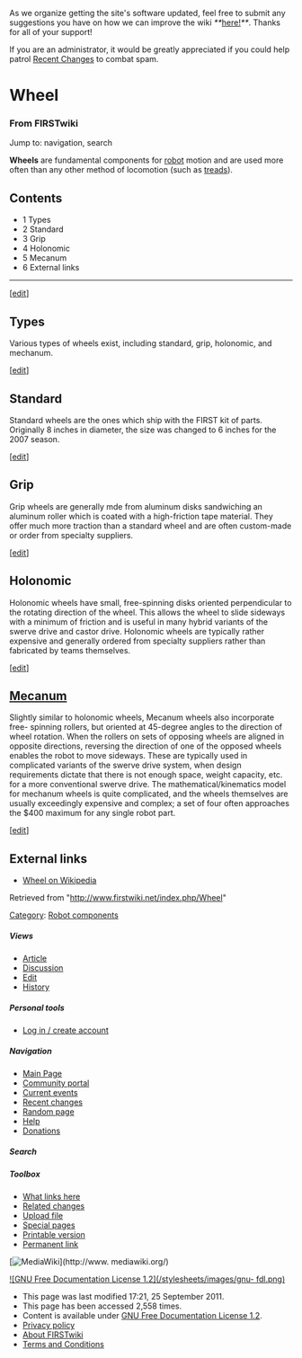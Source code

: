 As we organize getting the site's software updated, feel free to submit any
suggestions you have on how we can improve the wiki
_**_[here!](/index.php/User:Hallry/Suggestions "User:Hallry/Suggestions"
)_**_. Thanks for all of your support!

If you are an administrator, it would be greatly appreciated if you could help
patrol [Recent Changes](/index.php/Special:Recentchanges
"Special:Recentchanges" ) to combat spam.

# Wheel

### From FIRSTwiki

Jump to: navigation, search

**Wheels** are fundamental components for [robot](/index.php/Robot "Robot" ) motion and are used more often than any other method of locomotion (such as [treads](/index.php/Tread "Tread" )). 

## Contents

  * 1 Types
  * 2 Standard
  * 3 Grip
  * 4 Holonomic
  * 5 Mecanum
  * 6 External links  
---  
  
[[edit](/index.php?title=Wheel&action=edit&section=1 "Edit section: Types" )]

##  Types

Various types of wheels exist, including standard, grip, holonomic, and
mechanum.

[[edit](/index.php?title=Wheel&action=edit&section=2 "Edit section: Standard"
)]

##  Standard

Standard wheels are the ones which ship with the FIRST kit of parts.
Originally 8 inches in diameter, the size was changed to 6 inches for the 2007
season.

[[edit](/index.php?title=Wheel&action=edit&section=3 "Edit section: Grip" )]

##  Grip

Grip wheels are generally mde from aluminum disks sandwiching an aluminum
roller which is coated with a high-friction tape material. They offer much
more traction than a standard wheel and are often custom-made or order from
specialty suppliers.

[[edit](/index.php?title=Wheel&action=edit&section=4 "Edit section: Holonomic"
)]

##  Holonomic

Holonomic wheels have small, free-spinning disks oriented perpendicular to the
rotating direction of the wheel. This allows the wheel to slide sideways with
a minimum of friction and is useful in many hybrid variants of the swerve
drive and castor drive. Holonomic wheels are typically rather expensive and
generally ordered from specialty suppliers rather than fabricated by teams
themselves.

[[edit](/index.php?title=Wheel&action=edit&section=5 "Edit section: Mecanum"
)]

##  [Mecanum](/index.php/Mecanum_wheel "Mecanum wheel" )

Slightly similar to holonomic wheels, Mecanum wheels also incorporate free-
spinning rollers, but oriented at 45-degree angles to the direction of wheel
rotation. When the rollers on sets of opposing wheels are aligned in opposite
directions, reversing the direction of one of the opposed wheels enables the
robot to move sideways. These are typically used in complicated variants of
the swerve drive system, when design requirements dictate that there is not
enough space, weight capacity, etc. for a more conventional swerve drive. The
mathematical/kinematics model for mechanum wheels is quite complicated, and
the wheels themselves are usually exceedingly expensive and complex; a set of
four often approaches the $400 maximum for any single robot part.

[[edit](/index.php?title=Wheel&action=edit&section=6 "Edit section: External
links" )]

##  External links

  * [Wheel on Wikipedia](http://www.wikipedia.org/wiki/Wheel "wikipedia:Wheel" )

Retrieved from "<http://www.firstwiki.net/index.php/Wheel>"

[Category](/index.php?title=Special:Categories&article=Wheel
"Special:Categories" ): [Robot
components](/index.php/Category:Robot_components "Category:Robot components" )

##### Views

  * [Article](/index.php/Wheel)
  * [Discussion](/index.php?title=Talk:Wheel&action=edit)
  * [Edit](/index.php?title=Wheel&action=edit)
  * [History](/index.php?title=Wheel&action=history)

##### Personal tools

  * [Log in / create account](/index.php?title=Special:Userlogin&returnto=Wheel)

[](/index.php/Main_Page "Main Page" )

##### Navigation

  * [Main Page](/index.php/Main_Page)
  * [Community portal](/index.php/FIRSTwiki:Community_portal)
  * [Current events](/index.php/Current_events)
  * [Recent changes](/index.php/Special:Recentchanges)
  * [Random page](/index.php/Special:Random)
  * [Help](/index.php/FIRSTwiki:Help)
  * [Donations](/index.php/FIRSTwiki:Site_support)

##### Search



##### Toolbox

  * [What links here](/index.php/Special:Whatlinkshere/Wheel)
  * [Related changes](/index.php/Special:Recentchangeslinked/Wheel)
  * [Upload file](/index.php/Special:Upload)
  * [Special pages](/index.php/Special:Specialpages)
  * [Printable version](/index.php?title=Wheel&printable=yes)
  * [Permanent link](/index.php?title=Wheel&oldid=81988)

[![MediaWiki](/skins/common/images/poweredby_mediawiki_88x31.png)](http://www.
mediawiki.org/)

[![GNU Free Documentation License 1.2](/stylesheets/images/gnu-
fdl.png)](http://www.gnu.org/copyleft/fdl.html)

  * This page was last modified 17:21, 25 September 2011.
  * This page has been accessed 2,558 times.
  * Content is available under [GNU Free Documentation License 1.2](http://www.gnu.org/copyleft/fdl.html "http://www.gnu.org/copyleft/fdl.html" ).
  * [Privacy policy](/index.php/FIRSTwiki:Privacy_policy "FIRSTwiki:Privacy policy" )
  * [About FIRSTwiki](/index.php/FIRSTwiki:About "FIRSTwiki:About" )
  * [Terms and Conditions](/index.php/FIRSTwiki:Terms_and_conditions "FIRSTwiki:Terms and conditions" )

